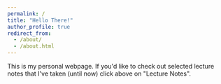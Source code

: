 ```yaml
---
permalink: /
title: "Hello There!"
author_profile: true
redirect_from: 
  - /about/
  - /about.html
---
```


This is my personal webpage. If you'd like to check out selected lecture notes that I've taken (until now) click above on "Lecture Notes". 
